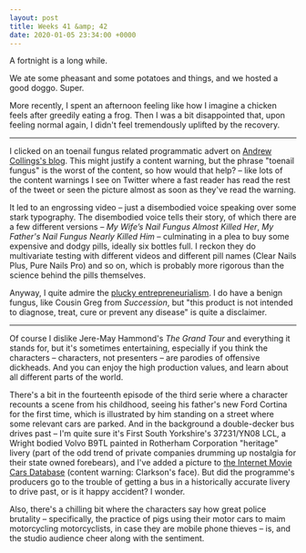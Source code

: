 ```yaml
---
layout: post
title: Weeks 41 &amp; 42
date: 2020-01-05 23:34:00 +0000
---
```


A fortnight is a long while.

We ate some pheasant and some potatoes and things, and we hosted a good doggo.
Super.

More recently, I spent an afternoon feeling like how I imagine a chicken feels
after greedily eating a frog. Then I was a bit disappointed that, upon feeling
normal again, I didn't feel tremendously uplifted by the recovery.

---

I clicked on an toenail fungus related programmatic advert on [Andrew
Collings's blog][col]. This might justify a content warning, but the phrase
"toenail fungus" is the worst of the content, so how would that help? – like
lots of the content warnings I see on Twitter where a fast reader has read the
rest of the tweet or seen the picture almost as soon as they've read the
warning.

It led to an engrossing video – just a disembodied voice speaking over some
stark typography. The disembodied voice tells their story, of which there are a
few different versions – <cite>My Wife’s Nail Fungus Almost Killed Her</cite>,
<cite>My Father's Nail Fungus Nearly Killed Him</cite> – culminating in a plea
to buy some expensive and dodgy pills, ideally six bottles full. I reckon they
do multivariate testing with different videos and different pill names (Clear
Nails Plus, Pure Nails Pro) and so on, which is probably more rigorous than the
science behind the pills themselves.

Anyway, I quite admire the [plucky entrepreneurialism](/2018/04/index-of). I do have a benign
fungus, like Cousin Greg from <cite>Succession</cite>, but "this product is not
intended to diagnose, treat, cure or prevent any disease" is quite a disclaimer.

---

Of course I dislike Jere-May Hammond's <cite>The Grand Tour</cite> and
everything it stands for, but it's sometimes entertaining, especially if you
think the characters – characters, not presenters – are parodies of offensive
dickheads. And you can enjoy the high production values, and learn about all
different parts of the world.

There's a bit in the fourteenth episode of the third serie where a character
recounts a scene from his childhood, seeing his father's new Ford Cortina for
the first time, which is illustrated by him standing on a street where some
relevant cars are parked. And in the background a double-decker bus drives past
– I'm quite sure it's First South Yorkshire's 37231/YN08 LCL, a Wright bodied
Volvo B9TL painted in Rotherham Corporation "heritage" livery (part of the
odd trend of private companies drumming up nostalgia for their state owned
forebears), and I've added a picture to [the Internet Movie Cars Database][imcdb]
(content warning: Clarkson's face). But did the programme's producers go to the
trouble of getting a bus in a historically accurate livery to drive past, or is
it happy accident? I wonder.

Also, there's a chilling bit where the characters say how great police
brutality – specifically, the practice of pigs using their motor cars to maim
motorcycling motorcyclists, in case they are mobile phone thieves – is, and the
studio audience cheer along with the sentiment.

[col]: https://wherediditallgorightblog.wordpress.com/
[imcdb]: https://www.imcdb.org/vehicle.php?id=1337609
